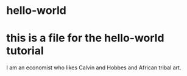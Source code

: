 # hello-world
# this is a file for the hello-world tutorial 
I am an economist who likes Calvin and Hobbes and African tribal art.
